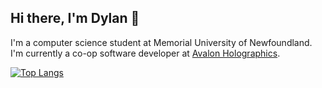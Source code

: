 ## Hi there, I'm Dylan 👋
I'm a computer science student at Memorial University of Newfoundland.  I'm currently a co-op software developer at [Avalon Holographics](https://avalonholographics.com/). 

[![Top Langs](https://github-readme-stats.vercel.app/api/top-langs/?username=DylanWinter&layout=compact&langs_count=8&theme=transparent&card_width=500&card_height=300&hide=jupyter%20notebook)](https://github.com/anuraghazra/github-readme-stats)
